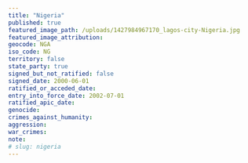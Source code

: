 ```yaml
---
title: "Nigeria"
published: true
featured_image_path: /uploads/1427984967170_lagos-city-Nigeria.jpg
featured_image_attribution:
geocode: NGA
iso_code: NG
territory: false
state_party: true
signed_but_not_ratified: false
signed_date: 2000-06-01
ratified_or_acceded_date:
entry_into_force_date: 2002-07-01
ratified_apic_date:
genocide:
crimes_against_humanity:
aggression:
war_crimes:
note:
# slug: nigeria
---
```

